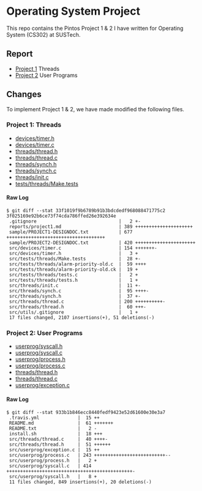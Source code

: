 # Operating System Project
This repo contains the Pintos Project 1 & 2 I have written for Operating System (CS302) at SUSTech.

## Report
- [Project 1](reports/project1.md) Threads
- [Project 2](reports/project2.md) User Programs

## Changes
To implement Project 1 & 2, we have made modified the following files.

### Project 1: Threads

- [devices/timer.h](src/devices/timer.h)
- [devices/timer.c](src/devices/timer.c)
- [threads/thread.h](src/threads/thread.h)
- [threads/thread.c](src/threads/threads.c)
- [threads/synch.h](src/threads/synch.h)
- [threads/synch.c](src/threads/synch.c)
- [threads/init.c](src/threads/init.c)
- [tests/threads/Make.tests](src/tests/threads/Make.tests)


#### Raw Log
```shell
$ git diff --stat 33f1019f9b6789b91b3bdcdedf968088471775c2 3f025169e92b6ce73f74cda786ffed26e392634e
 .gitignore                              |   2 +-
 reports/project1.md                     | 389 +++++++++++++++++++++
 sample/PROJECT1-DESIGNDOC.txt           | 677 ++++++++++++++++++++++++++++++++++++
 sample/PROJECT2-DESIGNDOC.txt           | 420 ++++++++++++++++++++++
 src/devices/timer.c                     | 154 +++++++-
 src/devices/timer.h                     |   3 +
 src/tests/threads/Make.tests            |  28 +-
 src/tests/threads/alarm-priority-old.c  |  59 ++++
 src/tests/threads/alarm-priority-old.ck |  19 +
 src/tests/threads/tests.c               |   2 +
 src/tests/threads/tests.h               |   1 +
 src/threads/init.c                      |  11 +-
 src/threads/synch.c                     |  95 ++++-
 src/threads/synch.h                     |  37 +-
 src/threads/thread.c                    | 200 ++++++++++-
 src/threads/thread.h                    |  60 +++-
 src/utils/.gitignore                    |   1 +
 17 files changed, 2107 insertions(+), 51 deletions(-)
```

### Project 2: User Programs

- [userprog/syscall.h](src/threads/syscall.h)
- [userprog/syscall.c](src/threads/syscall.c)
- [userprog/process.h](src/userprog/process.h)
- [userprog/process.c](src/userprog/process.c)
- [threads/thread.h](src/threads/thread.h)
- [threads/thread.c](src/threads/thread.c)
- [userprog/exception.c](src/userprog/exception.c)

#### Raw Log
```shell
$ git diff --stat 933b1b846ecc8440fedf9423e52d61600e30e3a7
 .travis.yml              |  15 ++
 README.md                |  61 +++++++
 README.txt               |   2 -
 install.sh               |  18 +++
 src/threads/thread.c     |  40 ++++-
 src/threads/thread.h     |  51 ++++++
 src/userprog/exception.c |  15 ++
 src/userprog/process.c   | 243 ++++++++++++++++++++++++++--
 src/userprog/process.h   |   2 +
 src/userprog/syscall.c   | 414 ++++++++++++++++++++++++++++++++++++++++++++++-
 src/userprog/syscall.h   |   8 +
 11 files changed, 849 insertions(+), 20 deletions(-)
```
